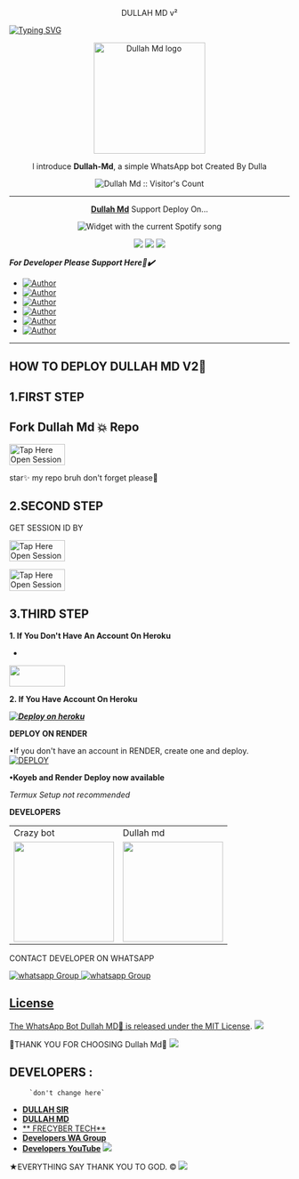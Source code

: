 <p align="center">
DULLAH MD v²
</p>

<a href="https://git.io/typing-svg"><img src="https://readme-typing-svg.demolab.com?font=Black+Ops+One&size=50&pause=1000&color=DAA520&center=true&width=910&height=100&lines=THANKS FOR CHOOSING +DULLAH-MD;WHATSAPP+BOT+CREATE+BY+MR DULLAH" alt="Typing SVG" /></a>
  </p>

<p align="center">
  <a href="https://github.com/abdallahsalimjuma">
    <img alt="Dullah Md logo" height="200" src="https://files.catbox.moe/hegdag.jpg">
  </a>
</p>
  
</h1> 
<p align="center">l introduce <b>Dullah-Md</b>, a  simple WhatsApp bot Created By Dulla</p>

</p>
<p align="center"><img src="https://profile-counter.glitch.me/{abdallahsalimjuma}/count.svg" alt="Dullah Md :: Visitor's Count" /></p>

---

<p align="center">
  <a href="https://github.com/abdallahsalimjuma/Dullah_Md"><b>Dullah Md</b></a> Support Deploy On...
</p>
</a>
  <div align="center">
  <img src="https://spogit.vercel.app/api?theme=dark&black=true&scan=true" alt="Widget with the current Spotify song"  />
</div>
<p align="center">
  <a href="https://github.com/abdallahsalimjuma/Dullah_Md/blob/main/temp/deploy-on-vps.md"><img src="https://img.shields.io/badge/self hosting-3d1513?style=for-the-badge&logo=serverless&logoColor=FD5750"></a>
  <a href="https://dashboard.heroku.com/new?template=https://github.com/abdallahsalimjuma/Dullah_Md/tree/main"><img src="https://img.shields.io/badge/heroku-9d7acc?style=for-the-badge&logo=heroku&logoColor=430098"></a>
  <a href="https://youtu.be/izoxfW3anrU"><img src="https://img.shields.io/badge/CodeSpace-green?colorA=%23ff000&colorB=%23017e40&style=for-the-badge&logo=git&logoColor=white"></a>
</p>


***For Developer Please Support Here🙏✔️***
- <a href="https://www.instagram.com/dullahssalum"><img title="Author" src="https://img.shields.io/badge/ON INSTAGRAM-black?style=for-the-badge&logo=Instagram"></a>
- <a href="https://www.tiktok.com/@dallas387"><img title="Author" src="https://img.shields.io/badge/ON TikTok-black?style=for-the-badge&logo=tiktok"></a>
- <a
href="https://www.facebook.com/100087010467670"><img title="Author" src="https://img.shields.io/badge/ON Facebook-blue?style=for-the-badge&logo=facebook"></a>
- <a
href="https://wa.me/255716945971"><img title="Author" src="https://img.shields.io/badge/ON WhatsApp-pupple?style=for-the-badge&logo=watsapp"></a>
- <a href="https://chat.whatsapp.com/CP2BirU5pBj04cXXgEbfuv"><img title="Author" src="https://img.shields.io/badge/ON Wa Group-green?style=for-the-badge&logo=watsapp"></a>
- <a href="https://youtube.com/@herokuplatform?si=kl684fKNUpxTFig2"><img title="Author" src="https://img.shields.io/badge/ON YouTube-darkred?style=for-the-badge&logo=youtube"></a>

    

 



---





## HOW TO DEPLOY DULLAH MD V2🍃


## 1.FIRST STEP 
## Fork Dullah Md 💥 Repo


<a href="https://github.com/abdallahsalimjuma/Dullah_Md/fork"><img title="Tap Here Open Session Site" src="https://img.shields.io/badge/FORK REPO-h?color=brown&style=for-the-badge&logo=msi" width="100" height="38.45"/></a></p>

star✨ my repo bruh don't forget please🤖


## 2.SECOND STEP 


 GET SESSION ID BY
 

<a href="https://code-generation-2.onrender.comqr"><img title="Tap Here Open Session Site" src="https://img.shields.io/badge/QR CODE-h?color=brown&style=for-the-badge&logo=msi" width="100" height="38.45"/></a></p>


 
<a href="https://code-generation-2.onrender.com"><img title="Tap Here Open Session Site" src="https://img.shields.io/badge/PAIRING CODE-h?color=brown&style=for-the-badge&logo=msi" width="100" height="38.45"/></a></p>


## 3.THIRD STEP 
**1. If You Don't Have An Account On Heroku**
- <a href="https://signup.heroku.com">
 <img src="https://img.shields.io/badge/Create%20Account%20Now-brown?style=for-the-badge&logo=heroku" width="100" height="38.45"/></a></p>

**2. If You Have Account On Heroku**

   ***[![Deploy on heroku](https://www.herokucdn.com/deploy/button.svg)](https://dashboard.heroku.com/new?template=https://github.com/Fred1e/Dullah-Md/tree/main)***

**DEPLOY ON RENDER**

•If you don't have an account in RENDER, create one and deploy.
    <br>
    <a href='https://dashboard.render.com/github/exists?next=%2Fselect-repo%3Ftype%3Dweb%26appInstall%3D1/select-repo?type=web' target="_blank"><img alt='DEPLOY' src='https://img.shields.io/badge/-DEPLOY-black?style=for-the-badge&logo=render&logoColor=white'/></a>

**•Koyeb and Render Deploy now available**

_Termux Setup not recommended_

**DEVELOPERS**

<table>
  <tr>
    <td>Crazy bot</td>
    <td>Dullah md</td>
  </tr>
  <tr>
    <td><a href="https://github.com/abdallahsalimjuma"><img src="https://files.catbox.moe/hlpfuu.jpg" width="180"</td>
    <td><a href="https://github.com/abdallahsalimjuma"><img src="https://files.catbox.moe/hegdag.jpg" width="180"</td>
  </tr>
</table 












CONTACT DEVELOPER ON WHATSAPP 

<a href="https://wa.me/255716945971" target="_blank">
    <img alt="whatsapp Group" src="https://img.shields.io/badge/ Dulla contact -25D366?style=for-the-badge&logo=whatsapp&logoColor=white" />


  
 
<a href="https://whatsapp.com/channel/0029VaihcQv84Om8LP59fO3f" target="_blank">
    <img alt="whatsapp Group" src="https://img.shields.io/badge/WhatsApp  Channel-25D366?style=for-the-badge&logo=whatsapp&logoColor=white" />
 

## License

The WhatsApp Bot Dullah MD💫 is released under the [MIT License](https://opensource.org/licenses/MIT).
<a><img src='https://i.imgur.com/LyHic3i.gif'/></a>

💫THANK YOU FOR CHOOSING Dullah Md💫
<a><img src='https://i.imgur.com/LyHic3i.gif'/></a>

## DEVELOPERS :
         `don't change here`
- [**DULLAH SIR**](https://github.com/abdallahsalimjuma)
- [**DULLAH MD**](https://github.com/DULLAH_MD)
- [** FRECYBER TECH**](https://github.com/Frecyber)
- [**Developers WA Group**](https://chat.whatsapp.com/CP2BirU5pBj04cXXgEbfuv)
- [**Developers YouTube**](https://youtube.com/@herokuplatform)
 <a><img src='https://i.imgur.com/LyHic3i.gif'/></a>
 
★EVERYTHING SAY THANK YOU TO GOD. ©
<a><img src='https://i.imgur.com/LyHic3i.gif'/></a>

     

